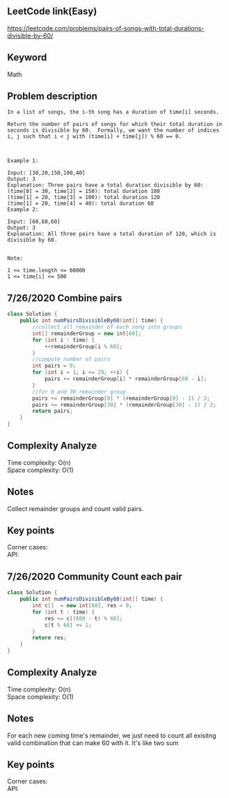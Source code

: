 ## LeetCode link(Easy)
https://leetcode.com/problems/pairs-of-songs-with-total-durations-divisible-by-60/

## Keyword
Math

## Problem description
```
In a list of songs, the i-th song has a duration of time[i] seconds. 

Return the number of pairs of songs for which their total duration in seconds is divisible by 60.  Formally, we want the number of indices i, j such that i < j with (time[i] + time[j]) % 60 == 0.

 

Example 1:

Input: [30,20,150,100,40]
Output: 3
Explanation: Three pairs have a total duration divisible by 60:
(time[0] = 30, time[2] = 150): total duration 180
(time[1] = 20, time[3] = 100): total duration 120
(time[1] = 20, time[4] = 40): total duration 60
Example 2:

Input: [60,60,60]
Output: 3
Explanation: All three pairs have a total duration of 120, which is divisible by 60.
 

Note:

1 <= time.length <= 60000
1 <= time[i] <= 500
```
## 7/26/2020 Combine pairs

```java
class Solution {
    public int numPairsDivisibleBy60(int[] time) {
        //collect all remainder of each song into groups
        int[] remainderGroup = new int[60];
        for (int i : time) {
            ++remainderGroup[i % 60];
        }
        //compute number of pairs
        int pairs = 0;
        for (int i = 1; i <= 29; ++i) {
            pairs += remainderGroup[i] * remainderGroup[60 - i];
        }
        //for 0 and 30 remainder group
        pairs += remainderGroup[0] * (remainderGroup[0] - 1) / 2;
        pairs += remainderGroup[30] * (remainderGroup[30] - 1) / 2;
        return pairs;
    }
}
```

## Complexity Analyze
Time complexity: O(n)\
Space complexity: O(1)

## Notes
Collect remainder groups and count valid pairs.

## Key points
Corner cases: \
API:

## 7/26/2020 Community Count each pair

```java
class Solution {
    public int numPairsDivisibleBy60(int[] time) {
        int c[]  = new int[60], res = 0;
        for (int t : time) {
            res += c[(600 - t) % 60];
            c[t % 60] += 1;
        }
        return res;
    }
}
```

## Complexity Analyze
Time complexity: O(n)\
Space complexity: O(1)

## Notes
For each new coming time's remainder, we just need to count all exisitng valid combination that can make 60 with it. It's like two sum

## Key points
Corner cases: \
API: